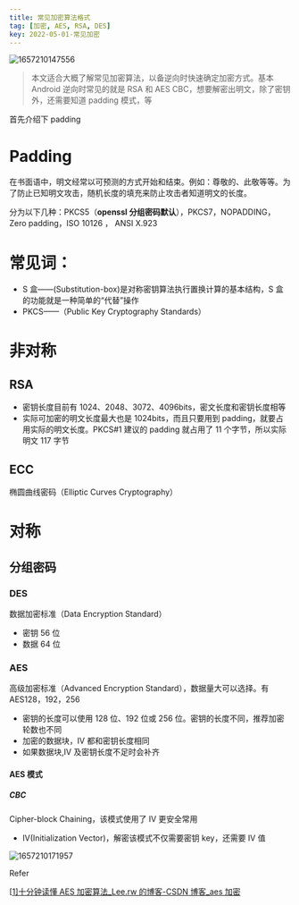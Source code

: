 ```yaml
---
title: 常见加密算法格式
tag: [加密, AES, RSA, DES]
key: 2022-05-01-常见加密
---
```


![1657210147556](https://xdo0.github.io/_posts/imgsrc/1657210147556.png)

> 本文适合大概了解常见加密算法，以备逆向时快速确定加密方式。基本 Android 逆向时常见的就是 RSA 和 AES CBC，想要解密出明文，除了密钥外，还需要知道 padding 模式，等

首先介绍下 padding

# Padding

在书面语中，明文经常以可预测的方式开始和结束。例如：尊敬的、此敬等等。为了防止已知明文攻击，随机长度的填充来防止攻击者知道明文的长度。

分为以下几种：PKCS5（**openssl 分组密码默认**），PKCS7，NOPADDING，Zero padding，ISO 10126 ， ANSI X.923

# 常见词：

- S 盒——(Substitution-box)是对称密钥算法执行置换计算的基本结构，S 盒的功能就是一种简单的“代替”操作
- PKCS——（Public Key Cryptography Standards）

# 非对称

## RSA

- 密钥长度目前有 1024、2048、3072、4096bits，密文长度和密钥长度相等
- 实际可加密的明文长度最大也是 1024bits，而且只要用到 padding，就要占用实际的明文长度。PKCS#1 建议的 padding 就占用了 11 个字节，所以实际明文 117 字节

## ECC

椭圆曲线密码（Elliptic Curves Cryptography）

# 对称

## 分组密码

### DES

数据加密标准（Data Encryption Standard）

- 密钥 56 位
- 数据 64 位

### AES

高级加密标准（Advanced Encryption Standard），数据量大可以选择。有 AES128，192，256

- 密钥的长度可以使用 128 位、192 位或 256 位。密钥的长度不同，推荐加密轮数也不同
- 加密的数据块，IV 都和密钥长度相同
- 如果数据块,IV 及密钥长度不足时会补齐

#### AES 模式

##### CBC

Cipher-block Chaining，该模式使用了 IV 更安全常用

- IV(Initialization Vector)，解密该模式不仅需要密钥 key，还需要 IV 值

![1657210171957](https://xdo0.github.io/_posts/imgsrc/1657210171957.png)

Refer

[[1\]十分钟读懂 AES 加密算法\_Lee.rw 的博客-CSDN 博客\_aes 加密](https://blog.csdn.net/lrwwll/article/details/78069013)
